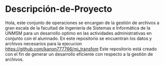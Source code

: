 # Descripción-de-Proyecto
Hola, este conjunto de operaciones se encargan de la gestión de archivos a gran escala de la facultad de Ingeniería de Sistemas e Informática de la UNMSM para un desarrollo optimo en las actividades administrativas en conjunto con el alumnado.
En este repositorio se encuentran los datos y archivos necesarios para la ejecucion https://github.com/kanon777766/mi_transfom
Este repositorio está creado con el fin de generar un desarrollo eficiente con respecto a la gestión de archivos.
